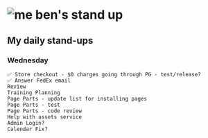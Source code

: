 # ![me](https://avatars2.githubusercontent.com/u/5232044?s=50&v=4) ben's stand up

## My daily stand-ups

### Wednesday

    ✅ Store checkout - $0 charges going through PG - test/release?
    ✅ Answer FedEx email
    Review
    Training Planning
    Page Parts - update list for installing pages
    Page Parts - test
    Page Parts - code review
    Help with assets service
    Admin Login?
    Calendar Fix?
